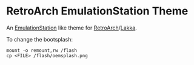 RetroArch EmulationStation Theme
================================
An [EmulationStation](http://emulationstation.org) like theme for [RetroArch](http://www.libretro.com)/[Lakka](http://lakka.tv).

To change the bootsplash:
```
mount -o remount,rw /flash
cp <FILE> /flash/oemsplash.png
```
